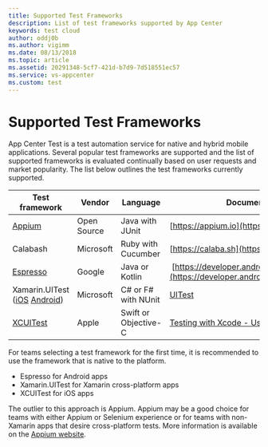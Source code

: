 ```yaml
---
title: Supported Test Frameworks
description: List of test frameworks supported by App Center
keywords: test cloud
author: oddj0b
ms.author: vigimm
ms.date: 08/13/2018
ms.topic: article
ms.assetid: 20291348-5cf7-421d-b7d9-7d518551ec57
ms.service: vs-appcenter
ms.custom: test
---
```


# Supported Test Frameworks

App Center Test is a test automation service for native and hybrid mobile applications. Several popular test frameworks are supported and the list of supported frameworks is evaluated continually based on user requests and market popularity. The list below outlines the test frameworks currently supported.



| Test framework | Vendor      | Language | Documentation & resources                |
| -------------- | ----------- | ---------|----------------------------------------- |
| [Appium](https://docs.microsoft.com/appcenter/test-cloud/preparing-for-upload/appium)         | Open Source | Java with JUnit | [https://appium.io](https://appium.io)   |
| Calabash       | Microsoft   | Ruby with Cucumber | [https://calaba.sh](https://calaba.sh)     |
| [Espresso](https://docs.microsoft.com/appcenter/test-cloud/preparing-for-upload/espresso)       | Google      | Java or Kotlin | [https://developer.android.com/training/testing/espresso/](https://developer.android.com/training/testing/espresso/) |
| Xamarin.UITest ([iOS](https://docs.microsoft.com/appcenter/test-cloud/preparing-for-upload/xamarin-ios-uitest) [Android](https://docs.microsoft.com/en-gb/appcenter/test-cloud/preparing-for-upload/xamarin-android-uitest)) | Microsoft   | C# or F# with NUnit | [UITest](~/test-cloud/uitest/index.md) |
| [XCUITest](https://docs.microsoft.com/appcenter/test-cloud/preparing-for-upload/xcuitest)       | Apple       | Swift or Objective-C | [Testing with Xcode - User Interface Testing](https://developer.apple.com/library/content/documentation/DeveloperTools/Conceptual/testing_with_xcode/chapters/09-ui_testing.html) |

For teams selecting a test framework for the first time, it is recommended to use the framework that is native to the platform.

- Espresso for Android apps
- Xamarin.UITest for Xamarin cross-platform apps
- XCUITest for iOS apps

The outlier to this approach is Appium. Appium may be a good choice for teams with either Appium or Selenium experience or for teams with non-Xamarin apps that desire cross-platform tests. More information is available on the [Appium website](https://appium.io).
